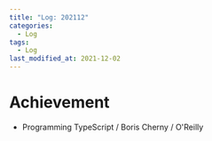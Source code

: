 ```yaml
---
title: "Log: 202112"
categories:
  - Log
tags:
  - Log
last_modified_at: 2021-12-02
---
```


# Achievement

- Programming TypeScript / Boris Cherny / O'Reilly